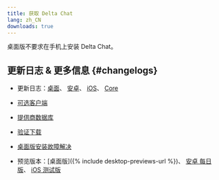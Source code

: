 ```yaml
---
title: 获取 Delta Chat
lang: zh_CN
downloads: true
---
```


桌面版不要求在手机上安装 Delta Chat。


## 更新日志 & 更多信息 {#changelogs}

- 更新日志：[桌面](https://github.com/deltachat/deltachat-desktop/blob/master/CHANGELOG.md)、
  [安卓](https://deltachat.github.io/deltachat-android/CHANGELOG#delta-chat-android-changelog)、
  [iOS](https://deltachat.github.io/deltachat-ios/CHANGELOG#delta-chat-ios-changelog)、
  [Core](https://github.com/deltachat/deltachat-core-rust/blob/master/CHANGELOG.md)

- [可选客户端](https://support.delta.chat/t/list-of-all-know-client-projects/3059)

- [提供商数据库](https://providers.delta.chat/)

- [验证下载](verify-downloads)

- [桌面版安装故障解决](https://github.com/deltachat/deltachat-desktop/blob/master/docs/TROUBLESHOOTING.md)

- 预览版本：[桌面版]({% include desktop-previews-url %})、
  [安卓 每日版](https://download.delta.chat/android/nightly/)、
  [iOS 测试版](https://testflight.apple.com/join/uEMc1NxS)
